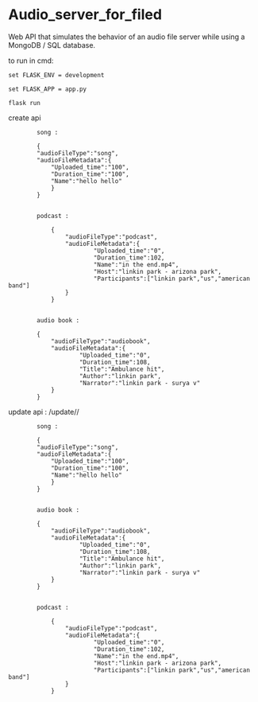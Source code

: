 # Audio_server_for_filed
Web API that simulates the behavior of an audio file  server while using a MongoDB / SQL database.



to run  in cmd:

    set FLASK_ENV = development

    set FLASK_APP = app.py 

    flask run




create api 


            song :

            {
            "audioFileType":"song",
            "audioFileMetadata":{
                "Uploaded_time":"100",
                "Duration_time":"100",
                "Name":"hello hello"
                }
            }


            podcast : 

                {
                    "audioFileType":"podcast",
                    "audioFileMetadata":{
                            "Uploaded_time":"0",
                            "Duration_time":102,
                            "Name":"in the end.mp4",
                            "Host":"linkin park - arizona park",
                            "Participants":["linkin park","us","american band"]
                    }
                }     


            audio book :

            {
                "audioFileType":"audiobook",
                "audioFileMetadata":{
                        "Uploaded_time":"0",
                        "Duration_time":108,
                        "Title":"Ambulance hit",
                        "Author":"linkin park",
                        "Narrator":"linkin park - surya v"
                }
            }





update api : /update/<audioFileType>/<audioFileID>




            song :

            {
            "audioFileType":"song",
            "audioFileMetadata":{
                "Uploaded_time":"100",
                "Duration_time":"100",
                "Name":"hello hello"
                }
            }


            audio book :

            {
                "audioFileType":"audiobook",
                "audioFileMetadata":{
                        "Uploaded_time":"0",
                        "Duration_time":108,
                        "Title":"Ambulance hit",
                        "Author":"linkin park",
                        "Narrator":"linkin park - surya v"
                }
            }


            podcast : 

                {
                    "audioFileType":"podcast",
                    "audioFileMetadata":{
                            "Uploaded_time":"0",
                            "Duration_time":102,
                            "Name":"in the end.mp4",
                            "Host":"linkin park - arizona park",
                            "Participants":["linkin park","us","american band"]
                    }
                }     


